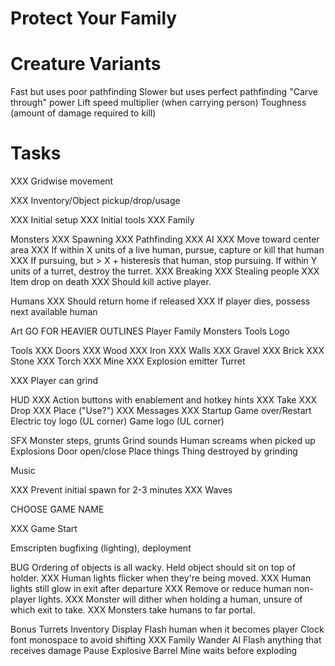Protect Your Family
===================

# Creature Variants

Fast but uses poor pathfinding
Slower but uses perfect pathfinding
"Carve through" power
Lift speed multiplier (when carrying person)
Toughness (amount of damage required to kill)

# Tasks

XXX Gridwise movement

XXX Inventory/Object pickup/drop/usage

XXX Initial setup
XXX Initial tools
XXX Family

Monsters
XXX Spawning
XXX Pathfinding
XXX AI
XXX     Move toward center area
XXX     If within X units of a live human, pursue, capture or kill that human
XXX     If pursuing, but > X + histeresis that human, stop pursuing.
        If within Y units of a turret, destroy the turret.
XXX Breaking
XXX Stealing people
XXX Item drop on death
XXX Should kill active player.

Humans
XXX Should return home if released
XXX If player dies, possess next available human

Art
    GO FOR HEAVIER OUTLINES
    Player
    Family
    Monsters
    Tools
    Logo

Tools
XXX Doors
XXX     Wood
XXX     Iron
XXX Walls
XXX     Gravel
XXX     Brick
XXX     Stone
XXX Torch
XXX Mine
XXX     Explosion emitter
    Turret

XXX Player can grind

HUD
XXX Action buttons with enablement and hotkey hints
XXX        Take
XXX        Drop
XXX       Place ("Use?")
XXX Messages
XXX Startup
    Game over/Restart
    Electric toy logo (UL corner)
    Game logo (UL corner)


SFX
    Monster steps, grunts
    Grind sounds
    Human screams when picked up
    Explosions
    Door open/close
    Place things
    Thing destroyed by grinding

Music


XXX Prevent initial spawn for 2-3 minutes
XXX Waves


CHOOSE GAME NAME

XXX Game Start

Emscripten bugfixing (lighting), deployment

BUG
    Ordering of objects is all wacky.
        Held object should sit on top of holder.
XXX Human lights flicker when they're being moved.
XXX Human lights still glow in exit after departure
XXX Remove or reduce human non-player lights.
XXX Monster will dither when holding a human, unsure of which exit to take.
XXX Monsters take humans to far portal.

Bonus
    Turrets
    Inventory Display
    Flash human when it becomes player
    Clock font monospace to avoid shifting
XXX Family Wander AI
    Flash anything that receives damage
    Pause
    Explosive Barrel
    Mine waits before exploding
